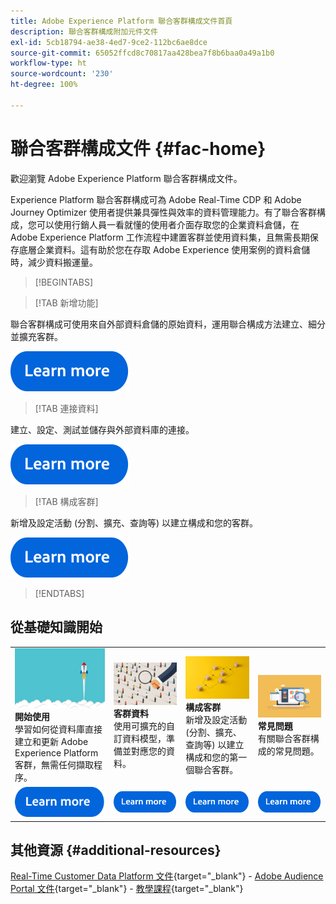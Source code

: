 ```yaml
---
title: Adobe Experience Platform 聯合客群構成文件首頁
description: 聯合客群構成附加元件文件
exl-id: 5cb18794-ae38-4ed7-9ce2-112bc6ae8dce
source-git-commit: 65052ffcd8c70817aa428bea7f8b6baa0a49a1b0
workflow-type: ht
source-wordcount: '230'
ht-degree: 100%

---
```


# 聯合客群構成文件  {#fac-home}

歡迎瀏覽 Adobe Experience Platform 聯合客群構成文件。

Experience Platform 聯合客群構成可為 Adobe Real-Time CDP 和 Adobe Journey Optimizer 使用者提供兼具彈性與效率的資料管理能力。有了聯合客群構成，您可以使用行銷人員一看就懂的使用者介面存取您的企業資料倉儲，在 Adobe Experience Platform 工作流程中建置客群並使用資料集，且無需長期保存底層企業資料。這有助於您在存取 Adobe Experience 使用案例的資料倉儲時，減少資料搬運量。

>[!BEGINTABS]

>[!TAB 新增功能]

聯合客群構成可使用來自外部資料倉儲的原始資料，運用聯合構成方法建立、細分並擴充客群。

[![影像](assets/learn-more-button.svg)](start/release-notes.md)

>[!TAB 連接資料]

建立、設定、測試並儲存與外部資料庫的連接。

[![影像](assets/learn-more-button.svg)](connections/federated-db.md)

>[!TAB 構成客群]

新增及設定活動 (分割、擴充、查詢等) 以建立構成和您的客群。

[![影像](assets/learn-more-button.svg)](compositions/gs-compositions.md)

>[!ENDTABS]

## 從基礎知識開始

<table style="table-layout:fixed">
  <tr style="border: 0;">
    <td>
    <a href="start/get-started.md"><img src="assets/do-not-localize/start-quick.png"></a>
    <div><strong>開始使用</strong><br/>學習如何從資料庫直接建立和更新 Adobe Experience Platform 客群，無需任何擷取程序。
    </div>
    </td>
    <td>
    <a href="data-management/gs-models.md"><img src="assets/do-not-localize/start-profiles.png"></a>
    <div><strong>客群資料</strong><br/>使用可擴充的自訂資料模型，準備並對應您的資料。
    </div>
    </td>
    <td>
    <a href="compositions/gs-compositions.md"><img src="assets/do-not-localize/start-journey.jpeg"></a>
    <div><strong>構成客群</strong><br/>新增及設定活動 (分割、擴充、查詢等) 以建立構成和您的第一個聯合客群。
    </div>
    </td>
    <td>
    <a href="start/faq.md"><img src="assets/do-not-localize/start-faq.png"></a>
    <div><strong>常見問題</strong><br/>有關聯合客群構成的常見問題。</div>
    </td>
  </tr>
  <tr style="border: 0;">
    <td><a href="start/get-started.md"><img src="assets/learn-more-button.svg"></a></td>
    <td><a href="data-management/gs-models.md"><img src="assets/learn-more-button.svg"></a></td>
    <td><a href="compositions/gs-compositions.md"><img src="assets/learn-more-button.svg"></a></td>
    <td><a href="start/faq.md"><img src="assets/learn-more-button.svg"></a></td>
    </tr>
</table>

## 其他資源  {#additional-resources}

[Real-Time Customer Data Platform 文件](https://experienceleague.adobe.com/zh-hant/docs/experience-platform/rtcdp/home){target="_blank"} - [Adobe Audience Portal 文件](https://experienceleague.adobe.com/zh-hant/docs/experience-platform/segmentation/ui/audience-dashboard){target="_blank"} - [教學課程](https://experienceleague.adobe.com/zh-hant/docs/platform-learn/tutorials/audiences/introduction-to-audience-portal-and-composition){target="_blank"}
